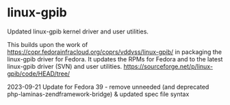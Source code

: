 # linux-gpib
Updated linux-gpib kernel driver and user utilities.

This builds upon the work of https://copr.fedorainfracloud.org/coprs/vddvss/linux-gpib/ in packaging the linux-gpib driver for Fedora. It updates the RPMs for Fedora and to the latest linux-gpib driver (SVN) and user utilities. https://sourceforge.net/p/linux-gpib/code/HEAD/tree/

2023-09-21  Update for Fedora 39 - remove unneeded (and deprecated php-laminas-zendframework-bridge) & updated spec file syntax
